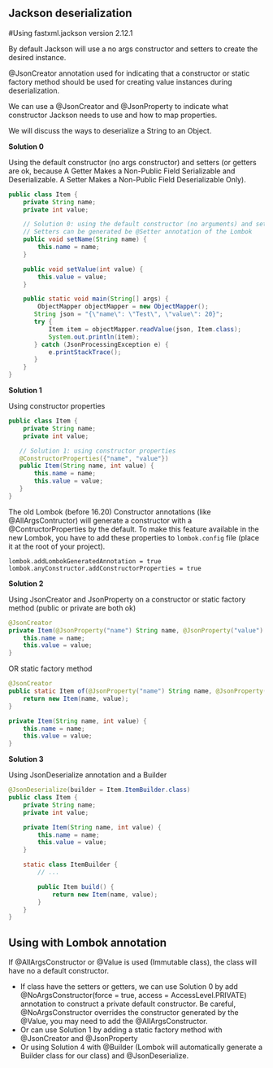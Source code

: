 ## Jackson deserialization

#Using fastxml.jackson version 2.12.1

By default Jackson will use a no args constructor and setters to create the desired instance.

@JsonCreator annotation used for indicating that a constructor or static factory method should be used for creating value instances during deserialization.

We can use a @JsonCreator and @JsonProperty to indicate what constructor Jackson needs to use and how to map properties.

We will discuss the ways to deserialize a String to an Object.

**Solution 0**

Using the default constructor (no args constructor) and setters (or getters are ok, because A Getter Makes a Non-Public Field Serializable and Deserializable. A Setter Makes a Non-Public Field Deserializable Only).

```Java
public class Item {
    private String name;
    private int value;

    // Solution 0: using the default constructor (no arguments) and setters
    // Setters can be generated be @Setter annotation of the Lombok
    public void setName(String name) {
        this.name = name;
    }

    public void setValue(int value) {
        this.value = value;
    }

    public static void main(String[] args) {
        ObjectMapper objectMapper = new ObjectMapper();
       String json = "{\"name\": \"Test\", \"value\": 20}";
       try {
           Item item = objectMapper.readValue(json, Item.class);
           System.out.println(item);
       } catch (JsonProcessingException e) {
           e.printStackTrace();
       }
    }
}
```

**Solution 1**

Using constructor properties

```Java
public class Item {
    private String name;
    private int value;

   // Solution 1: using constructor properties
   @ConstructorProperties({"name", "value"})
   public Item(String name, int value) {
       this.name = name;
       this.value = value;
   }
}
```

The old Lombok (before 16.20) Constructor annotations (like @AllArgsContructor) will generate a constructor with a @ContructorProperties by the default. To make this feature available in the new Lombok, you have to add these properties to `lombok.config` file (place it at the root of your project).

```properties
lombok.addLombokGeneratedAnnotation = true
lombok.anyConstructor.addConstructorProperties = true
```

**Solution 2**

Using JsonCreator and JsonProperty on a constructor or static factory method (public or private are both ok)

```Java
@JsonCreator
private Item(@JsonProperty("name") String name, @JsonProperty("value") int value) {
    this.name = name;
    this.value = value;
}
```

OR static factory method

```Java
@JsonCreator
public static Item of(@JsonProperty("name") String name, @JsonProperty("value") int value) {
    return new Item(name, value);
}

private Item(String name, int value) {
    this.name = name;
    this.value = value;
}
```

**Solution 3**

Using JsonDeserialize annotation and a Builder

```Java
@JsonDeserialize(builder = Item.ItemBuilder.class)
public class Item {
    private String name;
    private int value;

    private Item(String name, int value) {
        this.name = name;
        this.value = value;
    }

    static class ItemBuilder {
        // ...

        public Item build() {
            return new Item(name, value);
        }
    }
}
```

## Using with Lombok annotation

If @AllArgsConstructor or @Value is used (Immutable class), the class will have no a default constructor.

* If class have the setters or getters, we can use Solution 0 by add @NoArgsConstructor(force = true, access = AccessLevel.PRIVATE) annotation to construct a private default constructor. Be careful, @NoArgsConstructor overrides the constructor generated by the @Value, you may need to add the @AllArgsConstructor. 
* Or can use Solution 1 by adding a static factory method with @JsonCreator and @JsonProperty
* Or using Solution 4 with @Builder (Lombok will automatically generate a Builder class for our class) and @JsonDeserialize.
